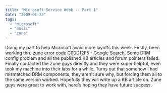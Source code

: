 ```yaml
---
title: "Microsoft Service Week -- Part 1"
date: "2009-01-22"
tags: 
  - "microsoft"
  - "music"
  - "zune"
---
```


Doing my part to help Microsoft avoid more layoffs this week. Firstly, been working thru [zune error code C00D12F5 - Google Search](http://www.google.com/search?q=zune+error+code+C00D12F5&hl=en). Some DRM config problem and all the published KB articles and forum pointers failed. Finally contacted the Zune guys directly and they were super helpful, even took my machine into their labs for a while. Turns out that somehow I had mismatched DRM components, they aren't sure why, but forcing them all to the same version worked. Hopefully they will write up a KB article on. Zune guys were great to work with, here's hoping they have future success.
